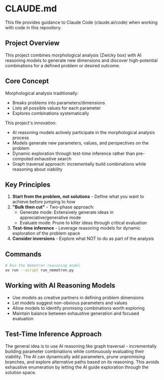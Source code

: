 # CLAUDE.md

This file provides guidance to Claude Code (claude.ai/code) when working with code in this repository.

## Project Overview

This project combines morphological analysis (Zwicky box) with AI reasoning models to generate new dimensions and discover high-potential combinations for a defined problem or desired outcome.

## Core Concept

Morphological analysis traditionally:
- Breaks problems into parameters/dimensions
- Lists all possible values for each parameter
- Explores combinations systematically

This project's innovation:
- AI reasoning models actively participate in the morphological analysis process
- Models generate new parameters, values, and perspectives on the problem
- Dynamic exploration through test-time inference rather than pre-computed exhaustive search
- Graph traversal approach: incrementally build combinations while reasoning about viability

## Key Principles

1. **Start from the problem, not solutions** - Define what you want to achieve before jumping to how
2. **"Bulk then cut"** - Two-phase approach:
   - Generate mode: Extensively generate ideas in appreciative/generative mode
   - Evaluate mode: Prune to killer ideas through critical evaluation
3. **Test-time inference** - Leverage reasoning models for dynamic exploration of the problem space
4. **Consider inversions** - Explore what NOT to do as part of the analysis

## Commands

```bash
# Run the Nemotron reasoning model
uv run --script run_nemotron.py
```

## Working with AI Reasoning Models

- Use models as creative partners in defining problem dimensions
- Let models suggest non-obvious parameters and values
- Allow models to identify promising combinations worth exploring
- Maintain balance between exhaustive generation and focused evaluation

## Test-Time Inference Approach

The general idea is to use AI reasoning like graph traversal - incrementally building parameter combinations while continuously evaluating their viability. The AI can dynamically add parameters, prune unpromising branches, and explore alternative paths based on its reasoning. This avoids exhaustive enumeration by letting the AI guide exploration through the solution space.
